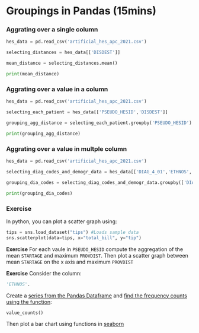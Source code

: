# Groupings in Pandas (15mins)

### Aggrating over a single column
```python
hes_data = pd.read_csv('artificial_hes_apc_2021.csv')

selecting_distances = hes_data[['DISDEST']]

mean_distance = selecting_distances.mean()

print(mean_distance)
```

### Aggrating over a value in a column

```python
hes_data = pd.read_csv('artificial_hes_apc_2021.csv')

selecting_each_patient = hes_data[['PSEUDO_HESID','DISDEST']]

grouping_agg_distance = selecting_each_patient.groupby('PSEUDO_HESID').agg(['min','max','mean'])

print(grouping_agg_distance)
```

### Aggrating over a value in multple column

```python
hes_data = pd.read_csv('artificial_hes_apc_2021.csv')

selecting_diag_codes_and_demogr_data = hes_data[['DIAG_4_01','ETHNOS','ELECDUR_CALC']]

grouping_dia_codes = selecting_diag_codes_and_demogr_data.groupby(['DIAG_4_01','ETHNOS']).agg(['mean'])

print(grouping_dia_codes)
```

### Exercise

In python, you can plot a scatter graph using:

```python
tips = sns.load_dataset("tips") #Loads sample data
sns.scatterplot(data=tips, x="total_bill", y="tip")
```

**Exercise** For each vaule in ``PSEUDO_HESID`` compute the aggregation of the mean ``STARTAGE`` and maximum ``PROVDIST``. Then plot a scatter graph between mean ``STARTAGE`` on the x axis and maximum ``PROVDIST``

**Exercise** Consider the column:
```python
'ETHNOS'.
```
Create a [series from the Pandas Dataframe]( https://www.geeksforgeeks.org/select-a-single-column-of-data-as-a-series-in-pandas/) and [find the frequency counts using the function]( https://pandas.pydata.org/docs/reference/api/pandas.Series.value_counts.html):
```python
value_counts()
```
Then plot a bar chart using functions in [seaborn](https://seaborn.pydata.org/generated/seaborn.barplot.html)

